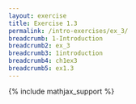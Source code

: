 ```yaml
---
layout: exercise
title: Exercise 1.3
permalink: /intro-exercises/ex_3/
breadcrumb: 1-Introduction
breadcrumb2: ex_3
breadcrumb3: 1introduction
breadcrumb4: ch1ex3
breadcrumb5: ex1.3
---
```

{% include mathjax_support %}
